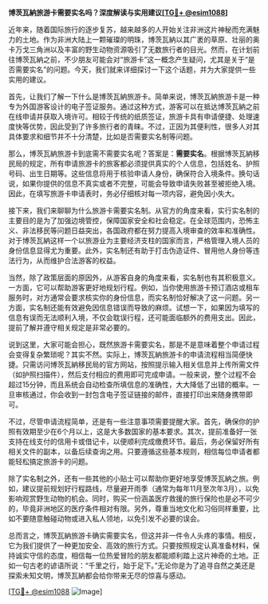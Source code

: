**博茨瓦納旅游卡需要实名吗？深度解读与实用建议[[TG💪+ @esim1088](https://t.me/s/esim1088)]**

近年来，随着国际旅行的逐步复苏，越来越多的人开始关注非洲这片神秘而充满魅力的土地。作为非洲大陆上一颗璀璨的明珠，博茨瓦納以其广袤的草原、壮丽的奥卡万戈三角洲以及丰富的野生动物资源吸引了无数旅行者的目光。然而，在计划前往博茨瓦納之前，不少朋友可能会对“旅游卡”这一概念产生疑问，尤其是关于“是否需要实名”的问题。今天，我们就来详细探讨一下这个话题，并为大家提供一些实用的建议。

首先，让我们了解一下什么是博茨瓦納旅游卡。简单来说，博茨瓦納旅游卡是一种专为外国游客设计的电子签证服务。通过这种方式，游客可以在抵达博茨瓦納之前在线申请并获取入境许可。相较于传统的纸质签证，旅游卡具有申请便捷、处理速度快等优势，因此受到了许多旅行者的青睐。不过，正因为其便利性，很多人对其具体要求和细节并不十分清楚，比如是否需要实名制等问题。

那么，博茨瓦納旅游卡到底需不需要实名呢？答案是：**需要实名**。根据博茨瓦納移民局的规定，所有申请旅游卡的旅客都必须提供真实的个人信息，包括姓名、护照号码、出生日期等。这些信息将用于核验申请人身份，确保符合入境条件。换句话说，如果你提供的信息不真实或者不完整，可能会导致申请失败甚至被拒绝入境。因此，在填写旅游卡申请表时，务必仔细核对每一项内容，避免因小失大。

接下来，我们来聊聊为什么旅游卡需要实名制。从官方的角度来看，实行实名制的主要目的是为了加强边境管控，保障国家安全和社会稳定。在全球范围内，恐怖主义、非法移民等问题日益突出，各国政府都在努力提高入境审查的效率和准确性。对于博茨瓦納这样一个以旅游业为主要经济支柱的国家而言，严格管理入境人员的身份信息显得尤为重要。此外，实名制还有助于打击伪造证件、冒用他人身份等违法行为，从而维护合法游客的权益。

当然，除了政策层面的原因外，从游客自身的角度来看，实名制也有其积极意义。一方面，它可以帮助游客更好地规划行程。例如，当你使用旅游卡预订酒店或租车服务时，对方通常会要求核实你的身份信息，而实名制恰好解决了这一问题。另一方面，实名制还能有效避免因信息错误而导致的麻烦。试想一下，如果因为填写的信息有误而无法顺利入境，不仅会耽误行程，还可能面临额外的费用支出。因此，提前了解并遵守相关规定是非常必要的。

说到这里，大家可能会担心，既然旅游卡需要实名，那是不是意味着整个申请过程会变得复杂繁琐呢？其实不然。实际上，博茨瓦納旅游卡的申请流程相当简便快捷。只需访问博茨瓦納移民局的官方网站，按照提示输入相关信息并上传所需文件（如护照扫描件），然后支付相应的费用即可完成申请。一般来说，整个过程不会超过15分钟，而且系统会自动检查所填信息的准确性，大大降低了出错的概率。一旦审核通过，你会收到一封包含电子签证链接的邮件，直接打印出来随身携带即可。

不过，尽管申请流程简单，还是有一些注意事项需要提醒大家。首先，确保你的护照有效期至少在6个月以上，这是大多数国家的基本要求。其次，提前准备好一张支持在线支付的信用卡或借记卡，以便顺利完成缴费环节。最后，务必保留好所有相关文件的副本，以备后续查询之用。只要遵循这些基本规则，相信每位申请者都能轻松搞定旅游卡的问题。

除了实名制之外，还有一些其他的小贴士可以帮助你更好地享受博茨瓦納之旅。例如，建议提前规划好行程路线，尽量避开雨季（通常为每年11月至次年3月），以免影响观赏野生动物的机会。同时，购买一份涵盖医疗救援的旅行保险也是必不可少的，毕竟非洲地区的医疗条件相对有限。另外，尊重当地文化和习俗同样重要，比如不要随意触碰动物或进入私人领地，以免引发不必要的误会。

总而言之，博茨瓦納旅游卡确实需要实名，但这并非一件令人头疼的事情。相反，它为我们提供了一种更加安全、高效的旅行方式。只要按照规定认真准备材料，保持诚实守信的态度，相信每一位热爱冒险的朋友都能顺利踏上这片神奇的土地。正如一句古老的谚语所说：“千里之行，始于足下。”无论你是为了追寻自然之美还是探索未知文明，博茨瓦納都会给你带来无尽的惊喜与感动。

[[TG💪+ @esim1088](https://t.me/s/esim1088) ![Image](https://i.postimg.cc/4NQfJmqS/Snipaste-2025-05-13-00-14-12.png)]